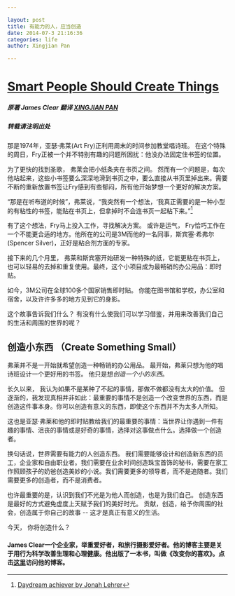 ```yaml
---

layout: post
title: 有能力的人，应当创造
date: 2014-07-3 21:16:36
categories: life
author: Xingjian Pan

---
```


[Smart People Should Create Things][1]
==========
##### 原著 James Clear 翻译 [XINGJIAN PAN](http://xingjian.me)

##### 转载请注明出处


那是1974年，亚瑟·弗莱(Art Fry)正利用周末的时间参加教堂唱诗班。 在这个特殊的周日，Fry正被一个并不特别有趣的问题所困扰：他没办法固定住书签的位置。

为了更快的找到圣歌， 弗莱会把小纸条夹在书页之间。 然而有一个问题是，每次他站起来，这些小书签要么深深地滑到书页之中，要么直接从书页里掉出来。需要不断的重新放置书签让Fry感到有些郁闷，所有他开始梦想一个更好的解决方案。


“那是在听布道的时候”，弗莱说，“我突然有一个想法，‘我真正需要的是一种小型的有粘性的书签，能贴在书页上，但拿掉时不会连书页一起粘下来。”[^daydream]


有了这个想法，Fry马上投入工作，寻找解决方案。 或许是运气， Fry恰巧工作在一个不能更合适的地方。他所在的公司是3M而他的一名同事，斯宾塞·希弗尔(Spencer Silver)，正好是粘合剂方面的专家。

接下来的几个月里， 弗莱和斯宾塞开始研发一种特殊的纸，它能更粘在书页上，也可以轻易的去掉和重复使用。最终，这个小项目成为最畅销的办公用品：即时贴。

如今，3M公司在全球100多个国家销售即时贴。 你能在图书馆和学校，办公室和宿舍，以及许许多多的地方见到它的身影。

这个故事告诉我们什么？ 有没有什么使我们可以学习借鉴，并用来改善我们自己的生活和周围的世界的呢？


创造小东西 （Create Something Small）
------------

弗莱并不是一开始就希望创造一种畅销的办公用品。 最开始，弗莱只想为他的唱诗班设计一个更好用的书签。 他只是想*创造一个小的东西*。

长久以来， 我认为如果不是某种了不起的事情，那做不做都没有太大的价值。 但逐渐的，我发现真相并非如此：最重要的事情不是创造一个改变世界的东西，而是创造这件事本身。你可以创造有意义的东西，即使这个东西并不为太多人所知。

这也是亚瑟·弗莱和他的即时贴教给我们的最重要的事情：当世界让你遇到一件有趣的事情、沮丧的事情或是好奇的事情，选择对这事做点什么。选择做一个创造者。

换句话说，世界需要有能力的人创造东西。 我们需要能够设计和创造新东西的员工，企业家和自由职业者。我们需要在业余时间创造珠宝首饰的秘书，需要在家工作照顾孩子的奶爸创造美妙的小说。我们需要更多的领导者，而不是追随者。我们需要更多的创造者，而不是消费者。

也许最重要的是，认识到我们不光是为他人而创造，也是为我们自己。 创造东西是最好的方式避免虚度上天赋予我们的美好时光。 贡献，创造，给予你周围的社会，创造属于你自己的故事 -- 这才是真正有意义的生活。


今天， 你将创造什么？



#### James Clear一个企业家，举重爱好者，和旅行摄影爱好者。他的博客主要是关于用行为科学改善生理和心理健康。他出版了一本书，叫做《改变你的喜欢》。点击[这里][2]访问他的博客。




[1]:http://jamesclear.com/create-things

[2]:http://jamesclear.com/

[^daydream]:[Daydream achiever by Jonah Lehrer](http://www.boston.com/bostonglobe/ideas/articles/2008/08/31/daydream_achiever/)

